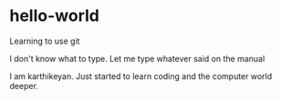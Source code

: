 # hello-world
Learning to use git

I don't know what to type. Let me type whatever said on the manual

I am karthikeyan. Just started to learn coding and the computer world deeper.
